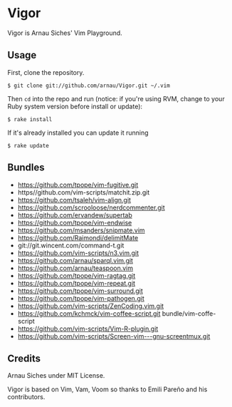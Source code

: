 # Vigor

Vigor is Arnau Siches' Vim Playground.

## Usage

First, clone the repository.

    $ git clone git://github.com/arnau/Vigor.git ~/.vim

Then `cd` into the repo and run (notice: if you're using RVM, change to your Ruby system version before install or update):

    $ rake install

If it's already installed you can update it running

    $ rake update


## Bundles

* https://github.com/tpope/vim-fugitive.git
* https//github.com/vim-scripts/matchit.zip.git
* https://github.com/tsaleh/vim-align.git
* https://github.com/scrooloose/nerdcommenter.git
* https://github.com/ervandew/supertab
* https://github.com/tpope/vim-endwise
* https://github.com/msanders/snipmate.vim
* https://github.com/Raimondi/delimitMate
* git://git.wincent.com/command-t.git
* https://github.com/vim-scripts/n3.vim.git
* https://github.com/arnau/sparql.vim.git
* https://github.com/arnau/teaspoon.vim
* https://github.com/tpope/vim-ragtag.git
* https://github.com/tpope/vim-repeat.git
* https://github.com/tpope/vim-surround.git
* https://github.com/tpope/vim-pathogen.git
* https://github.com/vim-scripts/ZenCoding.vim.git
* https://github.com/kchmck/vim-coffee-script.git bundle/vim-coffe-script
* https://github.com/vim-scripts/Vim-R-plugin.git
* https://github.com/vim-scripts/Screen-vim---gnu-screentmux.git

## Credits

Arnau Siches under MIT License.

Vigor is based on Vim, Vam, Voom so thanks to Emili Pareño and his contributors.

